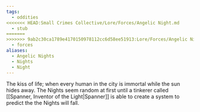 ```yaml
---
tags:
  - oddities
<<<<<<< HEAD:Small Crimes Collective/Lore/Forces/Angelic Night.md
  - stub
=======
>>>>>>> 9ab2c30ca1789e4170150978112cc6d58ee51913:Lore/Forces/Angelic Night.md
  - forces
aliases:
  - Angelic Nights
  - Nights
  - Night
---
```

The kiss of life; when every human in the city is immortal while the sun hides away. The Nights seem random at first until a tinkerer called [[Spanner, Inventor of the Light|Spanner]] is able to create a system to predict the the Nights will fall.
